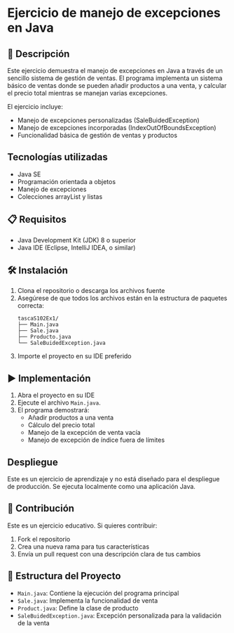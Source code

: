 # Ejercicio de manejo de excepciones en Java

## 📄 Descripción
Este ejercicio demuestra el manejo de excepciones en Java a través de un sencillo sistema de gestión de ventas. El programa implementa un sistema básico de ventas donde se pueden añadir productos a una venta, y calcular el precio total mientras se manejan varias excepciones.

El ejercicio incluye:
- Manejo de excepciones personalizadas (SaleBuidedException)
- Manejo de excepciones incorporadas (IndexOutOfBoundsException)
- Funcionalidad básica de gestión de ventas y productos

## Tecnologías utilizadas
- Java SE
- Programación orientada a objetos
- Manejo de excepciones
- Colecciones arrayList y listas

## 📋 Requisitos
- Java Development Kit (JDK) 8 o superior
- Java IDE (Eclipse, IntelliJ IDEA, o similar)

## 🛠️ Instalación
1. Clona el repositorio o descarga los archivos fuente
2. Asegúrese de que todos los archivos están en la estructura de paquetes correcta:
   ```
   tascaS102Ex1/
   ├── Main.java
   ├── Sale.java
   ├── Producto.java
   └── SaleBuidedException.java
   ```
3. Importe el proyecto en su IDE preferido

## ▶️ Implementación
1. Abra el proyecto en su IDE
2. Ejecute el archivo `Main.java`.
3. El programa demostrará:
   - Añadir productos a una venta
   - Cálculo del precio total
   - Manejo de la excepción de venta vacía
   - Manejo de excepción de índice fuera de límites

## Despliegue
Este es un ejercicio de aprendizaje y no está diseñado para el despliegue de producción. Se ejecuta localmente como una aplicación Java.

## 🤝 Contribución
Este es un ejercicio educativo. Si quieres contribuir:
1. Fork el repositorio
2. Crea una nueva rama para tus características
3. Envía un pull request con una descripción clara de tus cambios

## 📁 Estructura del Proyecto
- `Main.java`: Contiene la ejecución del programa principal
- `Sale.java`: Implementa la funcionalidad de venta
- `Product.java`: Define la clase de producto
- `SaleBuidedException.java`: Excepción personalizada para la validación de la venta

